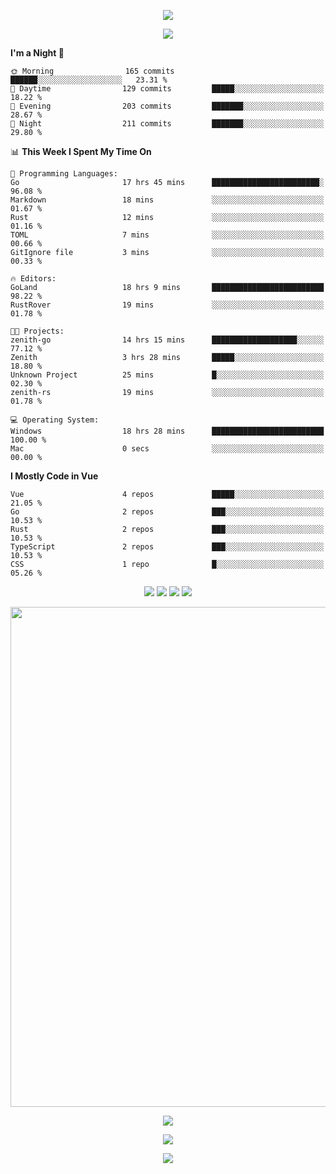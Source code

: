 <!-- https://github.com/kyechan99/capsule-render -->
<p align="center">
<img src="https://capsule-render.vercel.app/api?type=waving&color=timeGradient&height=300&&section=header&text=HELLO%20THERE!&fontSize=90&fontAlign=50&fontAlignY=30&desc=I%20am%20KinLeoapple!&descAlign=50&descSize=30&descAlignY=60&animation=twinkling" />
</p>

<!-- https://github.com/DenverCoder1/readme-typing-svg -->
<p align="center">
<img src="https://readme-typing-svg.demolab.com?font=Orbitron&size=25&pause=1000&center=true&vCenter=true&random=false&width=600&lines=I+am+super+obsessed+with+programming!;Well+...+Maybe+not+..." />
</p>

<!-- https://github.com/anmol098/waka-readme-stats -->
<!--START_SECTION:waka-->
**I'm a Night 🦉** 

```text
🌞 Morning                165 commits         ██████░░░░░░░░░░░░░░░░░░░   23.31 % 
🌆 Daytime                129 commits         █████░░░░░░░░░░░░░░░░░░░░   18.22 % 
🌃 Evening                203 commits         ███████░░░░░░░░░░░░░░░░░░   28.67 % 
🌙 Night                  211 commits         ███████░░░░░░░░░░░░░░░░░░   29.80 % 
```


📊 **This Week I Spent My Time On** 

```text
💬 Programming Languages: 
Go                       17 hrs 45 mins      ████████████████████████░   96.08 % 
Markdown                 18 mins             ░░░░░░░░░░░░░░░░░░░░░░░░░   01.67 % 
Rust                     12 mins             ░░░░░░░░░░░░░░░░░░░░░░░░░   01.16 % 
TOML                     7 mins              ░░░░░░░░░░░░░░░░░░░░░░░░░   00.66 % 
GitIgnore file           3 mins              ░░░░░░░░░░░░░░░░░░░░░░░░░   00.33 % 

🔥 Editors: 
GoLand                   18 hrs 9 mins       █████████████████████████   98.22 % 
RustRover                19 mins             ░░░░░░░░░░░░░░░░░░░░░░░░░   01.78 % 

🐱‍💻 Projects: 
zenith-go                14 hrs 15 mins      ███████████████████░░░░░░   77.12 % 
Zenith                   3 hrs 28 mins       █████░░░░░░░░░░░░░░░░░░░░   18.80 % 
Unknown Project          25 mins             █░░░░░░░░░░░░░░░░░░░░░░░░   02.30 % 
zenith-rs                19 mins             ░░░░░░░░░░░░░░░░░░░░░░░░░   01.78 % 

💻 Operating System: 
Windows                  18 hrs 28 mins      █████████████████████████   100.00 % 
Mac                      0 secs              ░░░░░░░░░░░░░░░░░░░░░░░░░   00.00 % 
```

**I Mostly Code in Vue** 

```text
Vue                      4 repos             █████░░░░░░░░░░░░░░░░░░░░   21.05 % 
Go                       2 repos             ███░░░░░░░░░░░░░░░░░░░░░░   10.53 % 
Rust                     2 repos             ███░░░░░░░░░░░░░░░░░░░░░░   10.53 % 
TypeScript               2 repos             ███░░░░░░░░░░░░░░░░░░░░░░   10.53 % 
CSS                      1 repo              █░░░░░░░░░░░░░░░░░░░░░░░░   05.26 % 
```




<!--END_SECTION:waka-->

<!-- https://github.com/badges/shields -->
<p align="center">
<a href="https://github.com/KinLeoapple"><img src="https://img.shields.io/badge/GitHub-KinLeoapple-blue?logo=github" /></a>
<a href="https://space.bilibili.com/77531961"><img src="https://img.shields.io/badge/哔哩哔哩-巷陌雨季-pink?logo=bilibili" /></a>
<img src="https://img.shields.io/badge/QQ-996711203-green?logo=tencentqq" />
<!-- https://github.com/antonkomarev/github-profile-views-counter -->
<img src="https://komarev.com/ghpvc/?username=KinLeoapple&abbreviated=true&color=yellow" />
</p>

<!-- https://github.com/Ashutosh00710/github-readme-activity-graph -->
<p align="center">
  <img width="800" src="https://github-readme-activity-graph.vercel.app/graph?username=Kinleoapple&theme=github-compact&hide_border=true&area=true" />
</p>

<p align="center">
<img align="center" src="https://github-readme-stats.vercel.app/api/top-langs/?username=Kinleoapple&theme=transparent&hide_border=true&layout=donut-vertical&langs_count=6" />
</p>

<p align="center">
  <a href="https://skillicons.dev">
    <img src="https://skillicons.dev/icons?i=electron,flutter,go,html,java,js,kotlin,ktor,mongodb,py,react,vue,spring,sqlite,mysql" />
  </a>
</p>

<!-- https://github.com/kyechan99/capsule-render -->
<p align="center">
<img src="https://capsule-render.vercel.app/api?type=waving&color=timeGradient&height=300&&section=footer&text=THE%20END!&fontSize=90&fontAlign=50&fontAlignY=70&desc=Enjoy%20your%20journey%20of%20coding!&descAlign=50&descSize=30&descAlignY=40&animation=twinkling" />
</p>
